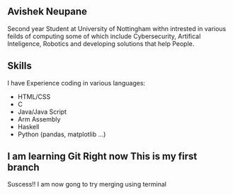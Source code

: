 ## Avishek Neupane
Second year Student at University of Nottingham withn intrested in various feilds of computing some of which include Cybersecurity, Artifical Inteligence, Robotics and developing solutions that help People.
## Skills
I have Experience coding in various languages:
- HTML/CSS
- C
- Java/Java Script
- Arm Assembly
- Haskell
- Python (pandas, matplotlib ...)
## I am learning Git Right now This is my first branch
Suscess!!
I am now gong to try merging using terminal

